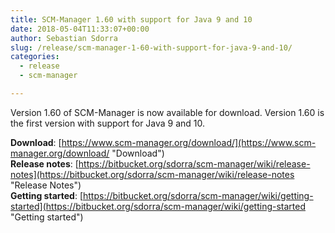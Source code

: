 ```yaml
---
title: SCM-Manager 1.60 with support for Java 9 and 10
date: 2018-05-04T11:33:07+00:00
author: Sebastian Sdorra
slug: /release/scm-manager-1-60-with-support-for-java-9-and-10/
categories:
  - release
  - scm-manager

---
```

Version 1.60 of SCM-Manager is now available for download. Version 1.60 is the first version with support for Java 9 and 10.

**Download**: [https://www.scm-manager.org/download/](https://www.scm-manager.org/download/ "Download")  
**Release notes**: [https://bitbucket.org/sdorra/scm-manager/wiki/release-notes](https://bitbucket.org/sdorra/scm-manager/wiki/release-notes "Release Notes")  
**Getting started**: [https://bitbucket.org/sdorra/scm-manager/wiki/getting-started](https://bitbucket.org/sdorra/scm-manager/wiki/getting-started "Getting started")
